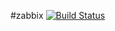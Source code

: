 #zabbix [![Build Status](https://travis-ci.org/lutak-srce/zabbix.svg)](https://travis-ci.org/lutak-srce/zabbix)
